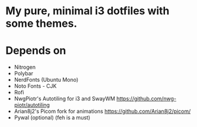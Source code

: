 # My pure, minimal i3 dotfiles with some themes.

# Depends on 
- Nitrogen
- Polybar
- NerdFonts (Ubuntu Mono)
- Noto Fonts - CJK
- Rofi
- NwgPiotr's Autotiling for i3 and SwayWM
  https://github.com/nwg-piotr/autotiling
- Arian8j2's Picom fork for animations
  https://github.com/Arian8j2/picom/
- Pywal (optional) (feh is a must)




